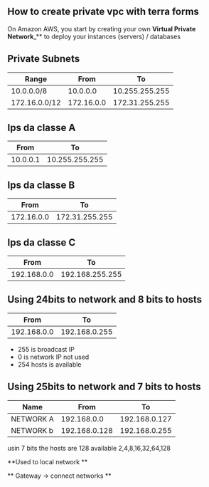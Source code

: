 ## How to create private vpc with terra forms
On Amazon AWS, you start by creating your own **Virtual Private Network**_** to deploy your instances (servers) / databases

## Private Subnets ##

|Range|From|To|
|----|-----|-------|
|10.0.0.0/8|10.0.0.0|10.255.255.255|
|172.16.0.0/12|172.16.0.0|172.31.255.255|

## Ips da classe A
|From|To|
|----|-----|
|10.0.0.1|10.255.255.255|

## Ips da classe B
|From|To|
|----|-----|
|172.16.0.0|172.31.255.255|

## Ips da classe C
|From|To|
|----|-----|
|192.168.0.0|192.168.255.255|

## Using 24bits to network and 8 bits to hosts
|From|To|
|----|-----|
|192.168.0.0|192.168.0.255|

* 255 is broadcast IP
* 0 is network IP not used
* 254 hosts is available


## Using 25bits to network and 7 bits to hosts

|Name|From|To|
|----|----|-----|
|NETWORK A|192.168.0.0|192.168.0.127|
|NETWORK b|192.168.0.128|192.168.0.255|

usin 7 bits the hosts are 128 available
2,4,8,16,32,64,128


**Used to local network **

** Gateway -> connect networks **





